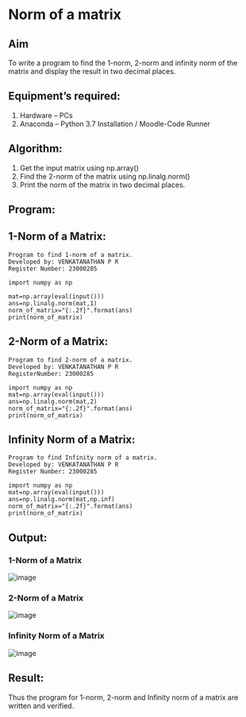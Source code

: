 # Norm of a matrix
## Aim
To write a program to find the 1-norm, 2-norm and infinity norm of the matrix and display the result in two decimal places.
## Equipment’s required:
1. Hardware – PCs
2. Anaconda – Python 3.7 Installation / Moodle-Code Runner
## Algorithm:
1. Get the input matrix using np.array()   
2. Find the 2-norm of the matrix using np.linalg.norm()
3. Print the norm of the matrix in two decimal places.
## Program:

## 1-Norm of a Matrix:
```
Program to find 1-norm of a matrix.
Developed by: VENKATANATHAN P R
Register Number: 23000285

import numpy as np

mat=np.array(eval(input()))
ans=np.linalg.norm(mat,1)
norm_of_matrix="{:.2f}".format(ans)
print(norm_of_matrix)
```
## 2-Norm of a Matrix:
```
Program to find 2-norm of a matrix.
Developed by: VENKATANATHAN P R
RegisterNumber: 23000285

import numpy as np
mat=np.array(eval(input()))
ans=np.linalg.norm(mat,2)
norm_of_matrix="{:.2f}".format(ans)
print(norm_of_matrix)
```
## Infinity Norm of a Matrix:
```
Program to find Infinity norm of a matrix.
Developed by: VENKATANATHAN P R
Register Number: 23000285

import numpy as np
mat=np.array(eval(input()))
ans=np.linalg.norm(mat,np.inf)
norm_of_matrix="{:.2f}".format(ans)
print(norm_of_matrix)
```

## Output:
### 1-Norm of a Matrix
![image](https://github.com/23000285/Norm-of-a-matrix/assets/138970859/68c5f020-3b35-4744-bc62-b9a64ed44c84)

### 2-Norm of a Matrix
![image](https://github.com/23000285/Norm-of-a-matrix/assets/138970859/4977e80c-1124-4ade-bf7f-e6a626b7fdb4)

### Infinity Norm of a Matrix
![image](https://github.com/23000285/Norm-of-a-matrix/assets/138970859/fd485e00-f0e9-46d9-9eae-be2f07405338)

## Result:
Thus the program for 1-norm, 2-norm and Infinity norm of a matrix are written and verified.
